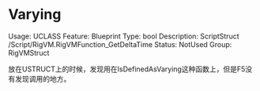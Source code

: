 # Varying

Usage: UCLASS
Feature: Blueprint
Type: bool
Description: ScriptStruct /Script/RigVM.RigVMFunction_GetDeltaTime
Status: NotUsed
Group: RigVMStruct

放在USTRUCT上的时候，发现用在IsDefinedAsVarying这种函数上，但是F5没有发现调用的地方。